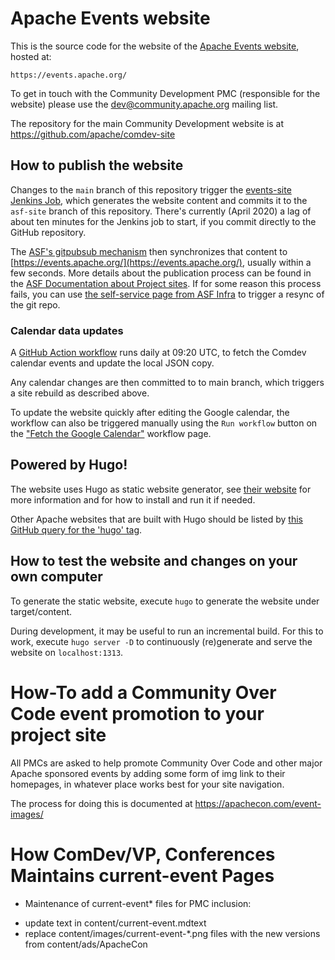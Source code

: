 <!--
Licensed to the Apache Software Foundation (ASF) under one or more
contributor license agreements.  See the NOTICE file distributed with
this work for additional information regarding copyright ownership.
The ASF licenses this file to You under the Apache License, Version 2.0
(the "License"); you may not use this file except in compliance with
the License.  You may obtain a copy of the License at

    http://www.apache.org/licenses/LICENSE-2.0

Unless required by applicable law or agreed to in writing, software
distributed under the License is distributed on an "AS IS" BASIS,
WITHOUT WARRANTIES OR CONDITIONS OF ANY KIND, either express or implied.
See the License for the specific language governing permissions and
limitations under the License.
-->
# Apache Events website

This is the source code for the website of the [Apache Events website](https://events.apache.org/), hosted at:

    https://events.apache.org/

To get in touch with the Community Development PMC (responsible for the website) please use the [dev@community.apache.org](https://lists.apache.org/list.html?dev@community.apache.org) mailing list.

The repository for the main Community Development website is at https://github.com/apache/comdev-site

## How to publish the website

Changes to the `main` branch of this repository trigger the [events-site Jenkins Job](https://ci-builds.apache.org/job/Community%20Development/job/events-site/job/main/), which generates the website content and commits it to the `asf-site` branch of this repository. There's currently (April 2020) a lag of about ten minutes for the Jenkins job to start, if you commit directly to the GitHub repository.

The [ASF's gitpubsub mechanism](https://blogs.apache.org/infra/entry/git_based_websites_available) then synchronizes that content to [https://events.apache.org/](https://events.apache.org/), usually within a few seconds. More details about the publication process can be found in the [ASF Documentation about Project sites](https://infra.apache.org/project-site.html). If for some reason this process fails, you can use [the self-service page from ASF Infra](https://selfserve.apache.org/) to trigger a resync of the git repo.

### Calendar data updates

A [GitHub Action workflow](.github/workflows/getcalendar.yml) runs daily at 09:20 UTC, to fetch the Comdev calendar events and update the local JSON copy.

Any calendar changes are then committed to to main branch, which triggers a site rebuild as described above.

To update the website quickly after editing the Google calendar, the workflow can also be triggered manually using the `Run workflow` button on the ["Fetch the Google Calendar"](https://github.com/apache/comdev-events-site/actions/workflows/getcalendar.yml)  workflow page.

## Powered by Hugo!

The website uses Hugo as static website generator, see [their website](https://gohugo.io/) for more information
and for how to install and run it if needed.

Other Apache websites that are built with Hugo should be listed by [this GitHub query for the 'hugo' tag](https://github.com/search?q=topic%3Ahugo+org%3Aapache&type=Repositories).

## How to test the website and changes on your own computer

To generate the static website, execute `hugo` to generate the website under target/content.

During development, it may be useful to run an incremental build. For this to work, execute `hugo server -D` to
continuously (re)generate and serve the website on `localhost:1313`.

# How-To add a Community Over Code event promotion to your project site

All PMCs are asked to help promote Community Over Code and other major Apache
sponsored events by adding some form of img link to their homepages,
in whatever place works best for your site navigation.

The process for doing this is documented at https://apachecon.com/event-images/


# How ComDev/VP, Conferences Maintains current-event Pages

* Maintenance of current-event* files for PMC inclusion:
- update text in content/current-event.mdtext
- replace content/images/current-event-*.png files with the new versions from content/ads/ApacheCon

